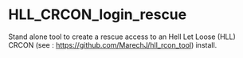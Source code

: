 # HLL_CRCON_login_rescue
Stand alone tool to create a rescue access to an Hell Let Loose (HLL) CRCON (see : https://github.com/MarechJ/hll_rcon_tool) install.

